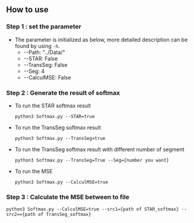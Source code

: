 ## How to use
### Step 1 : set the parameter
* The parameter is initialized as below, more detailed description can be found by using `-h`.
  * --Path: "../Data/"
  * --STAR: False
  * --TransSeg: False
  * --Seg: 4
  * --CalculMSE: False
### Step 2 : Generate the result of softmax
* To run the STAR softmax result
  ```python=
  python3 Softmax.py --STAR=true
  ```
* To run the TransSeg softmax result
  ```python=
  python3 Softmax.py --TransSeg=true
  ```
* To run the TransSeg softmax result with different number of segment
  ```python=
  python3 Softmax.py --TransSeg=True --Seg={number you want}
  ```
* To run the MSE
  ```python=
  python3 Softmax.py --CalculMSE=true
  ```
### Step 3 : Calculate the MSE between to file
  ```python=
  python3 Softmax.py --CalculMSE=true --src1={path of STAR_softmax} --src2=={path of TransSeg_softmax}
  ```
